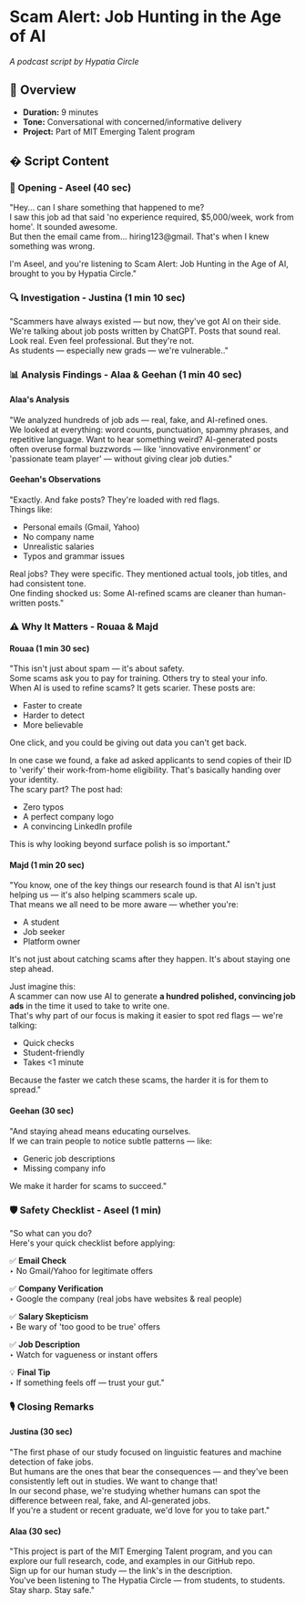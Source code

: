 # Scam Alert: Job Hunting in the Age of AI  

*A podcast script by Hypatia Circle*  

## 📌 Overview  

- **Duration:** 9 minutes  
- **Tone:** Conversational with concerned/informative delivery  
- **Project:** Part of MIT Emerging Talent program  

## � Script Content  

### 🎤 Opening - Aseel (40 sec)  

"Hey... can I share something that happened to me?  
I saw this job ad that said 'no experience required, $5,000/week, work from home'.
It sounded awesome.  
But then the email came from... hiring123@gmail. That's when I knew something was
 wrong.

I'm Aseel, and you're listening to Scam Alert: Job Hunting in the Age of AI,  
brought to you by Hypatia Circle."

### 🔍 Investigation - Justina (1 min 10 sec)  

"Scammers have always existed — but now, they've got AI on their side.  
We're talking about job posts written by ChatGPT. Posts that sound real. Look real.
Even feel professional. But they're not.  
As students — especially new grads — we're vulnerable.."

### 📊 Analysis Findings - Alaa & Geehan (1 min 40 sec)  

#### Alaa's Analysis  

"We analyzed hundreds of job ads — real, fake, and AI-refined ones.  
We looked at everything: word counts, punctuation, spammy phrases, and repetitive
 language.
Want to hear something weird? AI-generated posts often overuse formal buzzwords
 — like 'innovative environment' or 'passionate team player' — without giving
 clear job duties."

#### Geehan's Observations  

"Exactly. And fake posts? They're loaded with red flags.  
Things like:  

- Personal emails (Gmail, Yahoo)  
- No company name  
- Unrealistic salaries  
- Typos and grammar issues  

Real jobs? They were specific. They mentioned actual tools, job titles, and had
consistent tone.  
One finding shocked us: Some AI-refined scams are cleaner than human-written posts."

### ⚠️ Why It Matters - Rouaa & Majd  

#### Rouaa (1 min 30 sec)  

"This isn't just about spam — it's about safety.  
Some scams ask you to pay for training. Others try to steal your info.  
When AI is used to refine scams? It gets scarier. These posts are:  

- Faster to create  
- Harder to detect  
- More believable  

One click, and you could be giving out data you can't get back.  

In one case we found, a fake ad asked applicants to send copies of their ID to
'verify' their work-from-home eligibility.
That's basically handing over your identity.  
The scary part? The post had:  

- Zero typos  
- A perfect company logo  
- A convincing LinkedIn profile  

This is why looking beyond surface polish is so important."  

#### Majd (1 min 20 sec)  

"You know, one of the key things our research found is that AI isn't just helping
 us — it's also helping scammers scale up.  
That means we all need to be more aware — whether you're:  

- A student  
- Job seeker  
- Platform owner  

It's not just about catching scams after they happen. It's about staying one step
ahead.

Just imagine this:  
A scammer can now use AI to generate **a hundred polished, convincing job ads**
 in the time it used to take to write one.  
That's why part of our focus is making it easier to spot red flags — we're talking:

- Quick checks  
- Student-friendly  
- Takes <1 minute  

Because the faster we catch these scams, the harder it is for them to spread."  

#### Geehan (30 sec)  

"And staying ahead means educating ourselves.  
If we can train people to notice subtle patterns — like:  

- Generic job descriptions  
- Missing company info  

We make it harder for scams to succeed."  

### 🛡️ Safety Checklist - Aseel (1 min)  

"So what can you do?  
Here's your quick checklist before applying:  

✅ **Email Check**  
‣ No Gmail/Yahoo for legitimate offers  

✅ **Company Verification**  
‣ Google the company (real jobs have websites & real people)  

✅ **Salary Skepticism**  
‣ Be wary of 'too good to be true' offers  

✅ **Job Description**  
‣ Watch for vagueness or instant offers  

💡 **Final Tip**  
‣ If something feels off — trust your gut."  

### 🎙️ Closing Remarks  

#### Justina (30 sec)  

"The first phase of our study focused on linguistic features and machine
detection of fake jobs.  
But humans are the ones that bear the consequences — and they've been consistently
 left out in studies. We want to change that!  
In our second phase, we're studying whether humans can spot the difference between
 real, fake, and AI-generated jobs.  
If you're a student or recent graduate, we'd love for you to take part."  

#### Alaa (30 sec)  

"This project is part of the MIT Emerging Talent program, and you can explore our
 full research, code, and examples in our GitHub repo.  
Sign up for our human study — the link's in the description.  
You've been listening to The Hypatia Circle — from students, to students.  
Stay sharp. Stay safe."  
